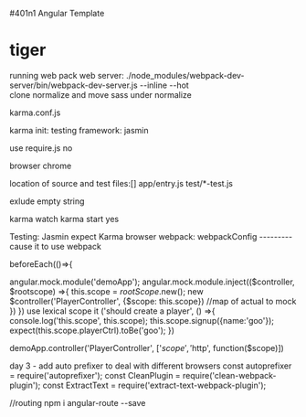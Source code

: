 #401n1 Angular Template
# tiger

running web pack web server: ./node_modules/webpack-dev-server/bin/webpack-dev-server.js --inline --hot  
clone normalize and move sass under normalize

karma.conf.js


karma init:
testing framework: jasmin

use require.js
no

browser
chrome

location of source and test files:[]
app/entry.js 
test/*-test.js

exlude
empty string

karma watch
karma start 
yes  

Testing: 
Jasmin expect
Karma browser
webpack: webpackConfig ---------  cause it to use webpack

beforeEach(()=>{

  angular.mock.module('demoApp');
  angular.mock.module.inject(($controller, $rootscope) =>{
    this.scope = $rootScope.$new();
    new $controller('PlayerController', {$scope: this.scope})  //map of actual to mock
  })
})
use lexical scope
it ('should create a player', () =>{
  console.log('this.scope', this.scope);
  this.scope.signup({name:'goo'});
  expect(this.scope.playerCtrl).toBe('goo');
})

demoApp.controller('PlayerController', ['$scope', '$http', function($scope)])

day 3 - add auto prefixer to deal with different browsers 
const autoprefixer = require('autoprefixer');
const CleanPlugin = require('clean-webpack-plugin');
const ExtractText = require('extract-text-webpack-plugin');


//routing npm i angular-route --save


